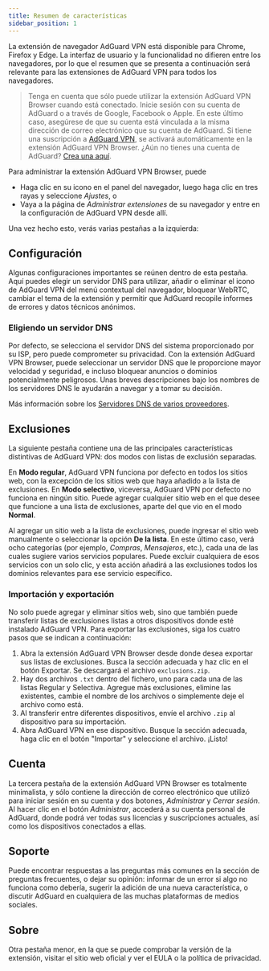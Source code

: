 ```yaml
---
title: Resumen de características
sidebar_position: 1
---
```


La extensión de navegador AdGuard VPN está disponible para Chrome, Firefox y Edge. La interfaz de usuario y la funcionalidad no difieren entre los navegadores, por lo que el resumen que se presenta a continuación será relevante para las extensiones de AdGuard VPN para todos los navegadores.

> Tenga en cuenta que sólo puede utilizar la extensión AdGuard VPN Browser cuando está conectado. Inicie sesión con su cuenta de AdGuard o a través de Google, Facebook o Apple. En este último caso, asegúrese de que su cuenta está vinculada a la misma dirección de correo electrónico que su cuenta de AdGuard. Si tiene una suscripción a [AdGuard VPN](/general/subscription.md), se activará automáticamente en la extensión AdGuard VPN Browser. ¿Aún no tienes una cuenta de AdGuard? [Crea una aquí](https://auth.adguard.com/registration.html).

Para administrar la extensión AdGuard VPN Browser, puede

* Haga clic en su icono en el panel del navegador, luego haga clic en tres rayas y seleccione *Ajustes*, o
* Vaya a la página de *Administrar extensiones* de su navegador y entre en la configuración de AdGuard VPN desde allí.

Una vez hecho esto, verás varias pestañas a la izquierda:

## Configuración

Algunas configuraciones importantes se reúnen dentro de esta pestaña. Aquí puedes elegir un servidor DNS para utilizar, añadir o eliminar el icono de AdGuard VPN del menú contextual del navegador, bloquear WebRTC, cambiar el tema de la extensión y permitir que AdGuard recopile informes de errores y datos técnicos anónimos.

### Eligiendo un servidor DNS

Por defecto, se selecciona el servidor DNS del sistema [](https://kb.adguard.com/en/general/dns-filtering#what-is-dns) proporcionado por su ISP, pero puede comprometer su privacidad. Con la extensión AdGuard VPN Browser, puede seleccionar un servidor DNS que le proporcione mayor velocidad y seguridad, e incluso bloquear anuncios o dominios potencialmente peligrosos. Unas breves descripciones bajo los nombres de los servidores DNS le ayudarán a navegar y a tomar su decisión.

Más información sobre los [Servidores DNS de varios proveedores](https://kb.adguard.com/ru/general/dns-providers).

## Exclusiones

La siguiente pestaña contiene una de las principales características distintivas de AdGuard VPN: dos modos con listas de exclusión separadas.

En **Modo regular**, AdGuard VPN funciona por defecto en todos los sitios web, con la excepción de los sitios web que haya añadido a la lista de exclusiones. En **Modo selectivo**, viceversa, AdGuard VPN por defecto no funciona en ningún sitio. Puede agregar cualquier sitio web en el que desee que funcione a una lista de exclusiones, aparte del que vio en el modo **Normal**.

Al agregar un sitio web a la lista de exclusiones, puede ingresar el sitio web manualmente o seleccionar la opción **De la lista**. En este último caso, verá ocho categorías (por ejemplo, *Compras*, *Mensajeros*, etc.), cada una de las cuales sugiere varios servicios populares. Puede excluir cualquiera de esos servicios con un solo clic, y esta acción añadirá a las exclusiones todos los dominios relevantes para ese servicio específico.

### Importación y exportación

No solo puede agregar y eliminar sitios web, sino que también puede transferir listas de exclusiones listas a otros dispositivos donde esté instalado AdGuard VPN. Para exportar las exclusiones, siga los cuatro pasos que se indican a continuación:

1. Abra la extensión AdGuard VPN Browser desde donde desea exportar sus listas de exclusiones. Busca la sección adecuada y haz clic en el botón Exportar. Se descargará el archivo `exclusions.zip`.
2. Hay dos archivos `.txt` dentro del fichero, uno para cada una de las listas Regular y Selectiva. Agregue más exclusiones, elimine las existentes, cambie el nombre de los archivos o simplemente deje el archivo como está.
3. Al transferir entre diferentes dispositivos, envíe el archivo `.zip` al dispositivo para su importación.
4. Abra AdGuard VPN en ese dispositivo. Busque la sección adecuada, haga clic en el botón "Importar" y seleccione el archivo. ¡Listo!

## Cuenta

La tercera pestaña de la extensión AdGuard VPN Browser es totalmente minimalista, y sólo contiene la dirección de correo electrónico que utilizó para iniciar sesión en su cuenta y dos botones, *Administrar* y *Cerrar sesión*. Al hacer clic en el botón *Administrar*, accederá a su cuenta personal de AdGuard, donde podrá ver todas sus licencias y suscripciones actuales, así como los dispositivos conectados a ellas.

## Soporte

Puede encontrar respuestas a las preguntas más comunes en la sección de preguntas frecuentes, o dejar su opinión: informar de un error si algo no funciona como debería, sugerir la adición de una nueva característica, o discutir AdGuard en cualquiera de las muchas plataformas de medios sociales.

## Sobre

Otra pestaña menor, en la que se puede comprobar la versión de la extensión, visitar el sitio web oficial y ver el EULA o la política de privacidad.